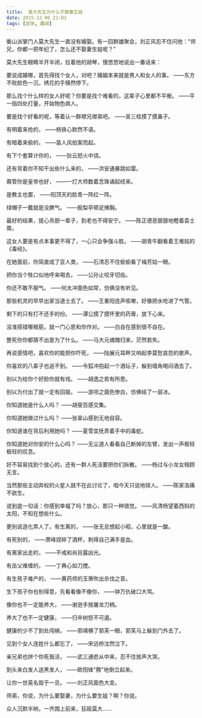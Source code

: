 ```yaml
---
title:  莫大先生为什么不娶妻生娃
date: 2015-12-06 21:03
tags: [武侠, 趣闻]
---
```

衡山派掌门人莫大先生一直没有婚娶。有一回群雄聚会，刘正风忍不住问他："师兄，你都一把年纪了，怎么还不娶妻生娃呢？"


<!--more-->


莫大先生眼睛半开半闭，拉着他的胡琴，慢悠悠地说出一番话来：

要说成婚哪，首先得找个女人，对吧？婚姻本来就是男人和女人的事。
——东方不败脸色一沉，绣花的手倏然停下。

那么找个什么样的女人好呢？你要是找个难看的，这辈子心里都不平衡。
——平一指四处打量，开始物色病人。

要是找个好看的呢，等着认一群襟兄襟弟吧。
——吴三桂摸了摸鼻子。

有明着来抢的，
——杨铁心默然不语。

有暗着来偷的，
——苗人凤拍案而起。

有下个套算计你的，
——狄云怒火中烧。

还有背着你不知干出些什么来的，
——洪安通暴跳如雷。

甭管你是皇帝也好，
——一灯大师数着念珠诵起经来。

是教主也罢，
——阳顶天的脸青一阵红一阵。

绿帽子一戴就是没脾气。
——殷梨亭顿足捶胸。

最好的结果，提心吊胆一辈子，到老也不得安宁。
——陈正德恶狠狠地瞪着袁士霄。

这女人要是有点本事更不得了，一心只会争强斗胜。
——胡青牛翻看着王难姑的《毒经》。

在她面前，你简直成了亚人类，
——石清忍不住偷偷看了梅芳姑一眼。

把你当个牲口似地呼来喝去，
——公孙止咬牙切齿。

你还不敢不服气。
——何太冲面色如常，仿佛没有听见。

那些机灵的早早出家当道士去了。
——王重阳连声咳嗽，好像把水呛进了气管。

剩下的只有打不还手的份。
——谭公摸了摸怀里的药膏，放下心来。

没准搭错哪根筋，就一门心思和你作对。
——白自在感到很不自在。

整死你你都猜不出是为了什么。
——马大元魂魄归来，茫然若失。

再说感情吧，喜欢你的能把你吓死，
——陆展元耳畔又响起李莫愁哀怨的歌声。

你喜欢的八辈子也追不到。
——令狐冲抱起一个酒坛子，躲到墙角喝闷酒去了。

别以为给你个好脸你就有戏。
——胡逸之若有所思。

别以为付出了就一定有回报。
——游坦之面色惨白，仿佛结了一层冰。

你知道她是什么人吗？
——胡斐百感交集。

你知道她做过什么吗？
——张翠山感到无地自容。

你知道谁在背后利用她吗？
——夏雪宜抚弄着手中的毒蛇。

你知道她对你安的什么心吗？
——无尘道人看看自己断掉的左臂，发出一声极轻极轻的叹息。

好不容易找到个放心的，还有一群人死活要把你们拆散。
——杨过与小龙女相顾无言。

当然那些主动弃权的火星人就不在此讨论了，咱今天只说地球人。
——陈家洛痛不欲生。

说到底一句话：你感到幸福了吗？放心，那只一种错觉。
——风清杨望着西斜的太阳，不知在想些什么。

更别说造化弄人了。有生离的，
——张无忌想起小昭，心里就是一酸。

有死别的，
——萧峰捏碎了酒杯，刺得自己满手是血。

有离家出走的，
——不戒和尚目露凶光。

有岳父难缠的，
——丁典心如刀搅。

有生孩子难产的，
——黄药师的玉箫吹出杀伐之音。

生下孩子你也别得意，先看看像不像你，
——钟万仇破口大骂。

像你也不一定能养大，
——谢逊手按屠龙刀柄。

养大了也不一定健康，
——归辛树怒不可遏。

健康的少不了到处闯祸，
——郭靖横了郭芙一眼，郭芙马上躲到门外去了。

见到个女人连姓什么都忘了，
——宋远桥泫然泣下。

亲兄弟也拼个你死我活，
——武三通悲从中来，忍不住放声大哭。

到头来白发人送黑发人，
——欧阳锋"腾"地倒立起来。

让你一世英名毁于一旦。
——刘正风面色大变。

师弟，你说，为什么要娶妻，为什么要生娃？啊？你说。

众人沉默半晌，一齐围上前来，狂殴莫大……
